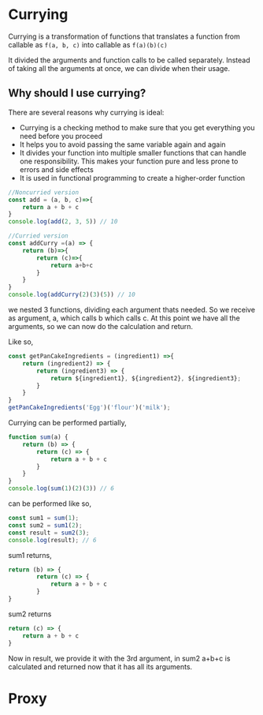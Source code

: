 

# Currying

Currying is a transformation of functions that translates a function from callable as `f(a, b, c)` into callable as `f(a)(b)(c)`

It divided the arguments and function calls to be called separately.  Instead of taking all the arguments at once, we can divide when their usage.

## Why should I use currying?

There are several reasons why currying is ideal:

- Currying is a checking method to make sure that you get everything you need before you proceed
- It helps you to avoid passing the same variable again and again
- It divides your function into multiple smaller functions that can handle one responsibility. This makes your function pure and less prone to errors and side effects
- It is used in functional programming to create a higher-order function





```js
//Noncurried version
const add = (a, b, c)=>{
    return a + b + c
}
console.log(add(2, 3, 5)) // 10

//Curried version
const addCurry =(a) => {
    return (b)=>{
        return (c)=>{
            return a+b+c
        }
    }
}
console.log(addCurry(2)(3)(5)) // 10
```

we nested 3 functions, dividing each argument thats needed.
So we receive as argument, a, which calls b which calls c.
At this point we have all the arguments, so we can now do the calculation and return.


Like so,
```js
const getPanCakeIngredients = (ingredient1) =>{
    return (ingredient2) => {
        return (ingredient3) => {
            return ${ingredient1}, ${ingredient2}, ${ingredient3}; 
        } 
    } 
} 
getPanCakeIngredients('Egg')('flour')('milk');
```


Currying can be performed partially,

```js
function sum(a) {
    return (b) => {
        return (c) => {
            return a + b + c
        }
    }
}
console.log(sum(1)(2)(3)) // 6
```

can be performed like so,

```js
const sum1 = sum(1);
const sum2 = sum1(2);
const result = sum2(3);
console.log(result); // 6
```

sum1 returns,

```js
return (b) => {
        return (c) => {
            return a + b + c
        }
}
```

sum2 returns 

```js 
return (c) => {
	return a + b + c
}
```

Now in result, we provide it with the 3rd argument, in sum2
a+b+c is calculated and returned now that it has all its arguments.


# Proxy



